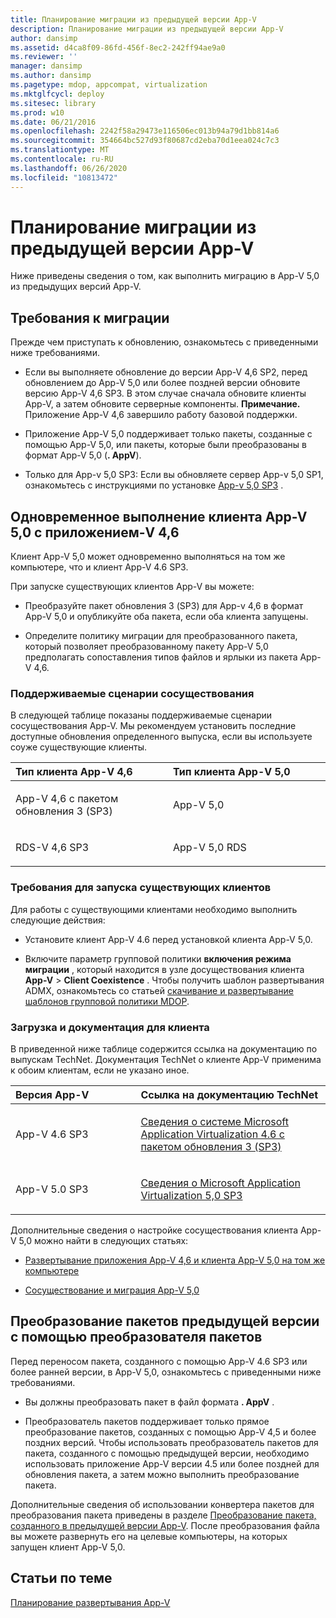 ```yaml
---
title: Планирование миграции из предыдущей версии App-V
description: Планирование миграции из предыдущей версии App-V
author: dansimp
ms.assetid: d4ca8f09-86fd-456f-8ec2-242ff94ae9a0
ms.reviewer: ''
manager: dansimp
ms.author: dansimp
ms.pagetype: mdop, appcompat, virtualization
ms.mktglfcycl: deploy
ms.sitesec: library
ms.prod: w10
ms.date: 06/21/2016
ms.openlocfilehash: 2242f58a29473e116506ec013b94a79d1bb814a6
ms.sourcegitcommit: 354664bc527d93f80687cd2eba70d1eea024c7c3
ms.translationtype: MT
ms.contentlocale: ru-RU
ms.lasthandoff: 06/26/2020
ms.locfileid: "10813472"
---
```

# Планирование миграции из предыдущей версии App-V


Ниже приведены сведения о том, как выполнить миграцию в App-V 5,0 из предыдущих версий App-V.

## Требования к миграции


Прежде чем приступать к обновлению, ознакомьтесь с приведенными ниже требованиями.

-   Если вы выполняете обновление до версии App-V 4,6 SP2, перед обновлением до App-V 5,0 или более поздней версии обновите версию App-V 4,6 SP3. В этом случае сначала обновите клиенты App-V, а затем обновите серверные компоненты.
**Примечание.** Приложение App-V 4,6 завершило работу базовой поддержки.

-   Приложение App-V 5,0 поддерживает только пакеты, созданные с помощью App-V 5,0, или пакеты, которые были преобразованы в формат App-V 5,0 (**. AppV**).

-   Только для App-v 5,0 SP3: Если вы обновляете сервер App-v 5,0 SP1, ознакомьтесь с инструкциями по установке [App-v 5,0 SP3](about-app-v-50-sp3.md#bkmk-migrate-to-50sp3) .

## Одновременное выполнение клиента App-V 5,0 с приложением-V 4,6


Клиент App-V 5,0 может одновременно выполняться на том же компьютере, что и клиент App-V 4.6 SP3.

При запуске существующих клиентов App-V вы можете:

-   Преобразуйте пакет обновления 3 (SP3) для App-v 4,6 в формат App-V 5,0 и опубликуйте оба пакета, если оба клиента запущены.

-   Определите политику миграции для преобразованного пакета, который позволяет преобразованному пакету App-V 5,0 предполагать сопоставления типов файлов и ярлыки из пакета App-V 4,6.

### Поддерживаемые сценарии сосуществования

В следующей таблице показаны поддерживаемые сценарии сосуществования App-V. Мы рекомендуем установить последние доступные обновления определенного выпуска, если вы используете соуже существующие клиенты.

<table>
<colgroup>
<col width="50%" />
<col width="50%" />
</colgroup>
<thead>
<tr class="header">
<th align="left">Тип клиента App-V 4,6</th>
<th align="left">Тип клиента App-V 5,0</th>
</tr>
</thead>
<tbody>
<tr class="odd">
<td align="left"><p>App-V 4,6 с пакетом обновления 3 (SP3)</p></td>
<td align="left"><p>App-V 5,0</p></td>
</tr>
<tr class="even">
<td align="left"><p>RDS-V 4,6 SP3</p></td>
<td align="left"><p>App-V 5,0 RDS</p></td>
</tr>
</tbody>
</table>

 

### Требования для запуска существующих клиентов

Для работы с существующими клиентами необходимо выполнить следующие действия:

-   Установите клиент App-V 4.6 перед установкой клиента App-V 5,0.

-   Включите параметр групповой политики **включения режима миграции** , который находится в узле досуществования клиента **App-V** &gt; **Client Coexistence** . Чтобы получить шаблон развертывания ADMX, ознакомьтесь со статьей [скачивание и развертывание шаблонов групповой политики MDOP](https://technet.microsoft.com/library/dn659707.aspx).

### Загрузка и документация для клиента

В приведенной ниже таблице содержится ссылка на документацию по выпускам TechNet. Документация TechNet о клиенте App-V применима к обоим клиентам, если не указано иное.

<table>
<colgroup>
<col width="33%" />
<col width="50%" />
</colgroup>
<thead>
<tr class="header">
<th align="left">Версия App-V</th>
<th align="left">Ссылка на документацию TechNet</th>
</tr>
</thead>
<tbody>
<tr class="odd">
<td align="left"><p>App-V 4.6 SP3</p></td>
<td align="left"><p><a href="https://technet.microsoft.com/library/dn511019.aspx" data-raw-source="[About Microsoft Application Virtualization 4.6 SP3](https://technet.microsoft.com/library/dn511019.aspx)">Сведения о системе Microsoft Application Virtualization 4.6 с пакетом обновления 3 (SP3)</a></p></td>
</tr>
<tr class="even">
<td align="left"><p>App-V 5.0 SP3</p></td>
<td align="left"><p><a href="about-app-v-50-sp3.md" data-raw-source="[About Microsoft Application Virtualization 5.0 SP3](about-app-v-50-sp3.md)">Сведения о Microsoft Application Virtualization 5,0 SP3</a></p></td>
</tr>
</tbody>
</table>

 

Дополнительные сведения о настройке сосуществования клиента App-V 5,0 можно найти в следующих статьях:

-   [Развертывание приложения App-V 4,6 и клиента App-V 5,0 на том же компьютере](how-to-deploy-the-app-v-46-and-the-app-v--50-client-on-the-same-computer.md)

-   [Сосуществование и миграция App-V 5,0](https://technet.microsoft.com/windows/jj835811.aspx)

## <a href="" id="converting--previous-version--packages-using-the-package-converter-"></a>Преобразование пакетов предыдущей версии с помощью преобразователя пакетов


Перед переносом пакета, созданного с помощью App-V 4.6 SP3 или более ранней версии, в App-V 5,0, ознакомьтесь с приведенными ниже требованиями.

-   Вы должны преобразовать пакет в файл формата **. AppV** .

-   Преобразователь пакетов поддерживает только прямое преобразование пакетов, созданных с помощью App-V 4,5 и более поздних версий. Чтобы использовать преобразователь пакетов для пакета, созданного с помощью предыдущей версии, необходимо использовать приложение App-V версии 4.5 или более поздней для обновления пакета, а затем можно выполнить преобразование пакета.

Дополнительные сведения об использовании конвертера пакетов для преобразования пакета приведены в разделе [Преобразование пакета, созданного в предыдущей версии App-V](how-to-convert-a-package-created-in-a-previous-version-of-app-v.md). После преобразования файла вы можете развернуть его на целевые компьютеры, на которых запущен клиент App-V 5,0.






## Статьи по теме


[Планирование развертывания App-V](planning-to-deploy-app-v.md)

 

 





